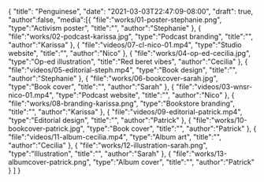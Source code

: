 {
  "title": "Penguinese",
  "date": "2021-03-03T22:47:09-08:00",
  "draft": true,
  "author":false,
  "media":[{
    "file":"works/01-poster-stephanie.png",
    "type":"Activism poster",
    "title":"",
    "author":"Stephanie"
  },
  {
    "file":"works/02-podcast-karissa.jpg",
    "type":"Podcast branding",
    "title":"",
    "author":"Karissa"
  },
  {
    "file":"videos/07-cl-nico-01.mp4",
    "type":"Studio website",
    "title":"",
    "author":"Nico"
  },
  {
    "file":"works/04-op-ed-cecilia.jpg",
    "type":"Op-ed illustration",
    "title":"Red beret vibes",
    "author":"Cecilia"
  },
  {
    "file":"videos/05-editorial-steph.mp4",
    "type":"Book design",
    "title":"",
    "author":"Stephanie"
  },
  {
    "file":"works/06-bookcover-sarah.jpg",
    "type":"Book cover",
    "title":"",
    "author":"Sarah"
  },
  {
    "file":"videos/03-wnsr-nico-01.mp4",
    "type":"Podcast website",
    "title":"",
    "author":"Nico"
  },
  {
    "file":"works/08-branding-karissa.png",
    "type":"Bookstore branding",
    "title":"",
    "author":"Karissa"
  },
  {
    "file":"videos/09-editorial-patrick.mp4",
    "type":"Editorial design",
    "title":"",
    "author":"Patrick"
  },
  {
    "file":"works/10-bookcover-patrick.jpg",
    "type":"Book cover",
    "title":"",
    "author":"Patrick"
  },
  {
    "file":"videos/11-album-cecilia.mp4",
    "type":"Album art",
    "title":"",
    "author":"Cecilia"
  },
  {
    "file":"works/12-illustration-sarah.png",
    "type":"Illustration",
    "title":"",
    "author":"Sarah"
  },
  {
    "file":"works/13-albumcover-patrick.png",
    "type":"Album cover",
    "title":"",
    "author":"Patrick"
  }
  ]
}
